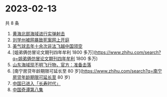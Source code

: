 # 2023-02-13

共 8 条

<!-- BEGIN -->
<!-- 最后更新时间 Mon Feb 13 2023 22:11:42 GMT+0800 (China Standard Time) -->

1. [黄海北部海域进行实弹射击](https://www.zhihu.com/search?q=黄海北部海域进行实弹射击)
1. [刘学州被网暴致死案网上开庭](https://www.zhihu.com/search?q=刘学州被网暴致死案网上开庭)
1. [美气球去年十余次非法飞越中国领空](https://www.zhihu.com/search?q=美气球去年十余次非法飞越中国领空)
1. [姐弟俩仿冒论文期刊四年牟利 1800
   多万](https://www.zhihu.com/search?q=姐弟俩仿冒论文期刊四年牟利 1800 多万)
1. [山东海域现不明飞行物，官方：准备击落](https://www.zhihu.com/search?q=山东海域现不明飞行物，官方：准备击落)
1. [南宁房贷年龄期限可延长至 80
   岁](https://www.zhihu.com/search?q=南宁房贷年龄期限可延长至 80 岁)
1. [中国已进入「长寿时代」](https://www.zhihu.com/search?q=中国已进入「长寿时代」)
1. [中国奇谭第八集](https://www.zhihu.com/search?q=中国奇谭第八集)

<!-- END -->
